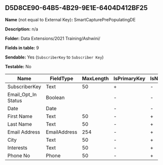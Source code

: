 ## D5D8CE90-64B5-4B29-9E1E-6404D412BF25

**Name** (not equal to External Key)**:** SmartCapturePrePopulatingDE

**Description:** n/a

**Folder:** Data Extensions/2021 Training/Ashwini/

**Fields in table:** 9

**Sendable:** Yes (`SubscriberKey` to `Subscriber Key`)

**Testable:** No

| Name | FieldType | MaxLength | IsPrimaryKey | IsNullable | DefaultValue |
| --- | --- | --- | --- | --- | --- |
| SubscriberKey | Text | 50 | + | - |  |
| Email_Opt_In Status | Boolean |  | - | - |  |
| Date | Date |  | - | - | GetDate() |
| First Name | Text | 50 | - | + |  |
| Last Name | Text | 50 | - | + |  |
| Email Address | EmailAddress | 254 | - | + |  |
| City | Text | 50 | - | + |  |
| Interests | Text | 50 | - | + |  |
| Phone No | Phone | 50 | - | + |  |
